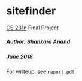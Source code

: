 # sitefinder

[CS 231n](http://cs231n.stanford.edu) Final Project

##### Author: Shankara Anand
##### June 2018

For writeup, see `report.pdf`.
